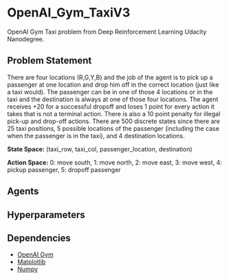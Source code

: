 # OpenAI_Gym_TaxiV3
OpenAI Gym Taxi problem from Deep Reinforcement Learning Udacity Nanodegree.

## Problem Statement

There are four locations (R,G,Y,B) and the job of the agent is to pick up a passenger at one location and drop him off in the correct location (just like a taxi would). The passenger can be in one of those 4 locations or in the taxi and the destination is always at one of those four locations. The agent receives +20 for a successful dropoff and loses 1 point for every action it takes that is not a terminal action. There is also a 10 point penalty for illegal pick-up and drop-off actions. There are 500 discrete states since there are 25 taxi positions, 5 possible locations of the passenger (including the case when the passenger is in the taxi), and 4 destination locations.

**State Space:** (taxi_row, taxi_col, passenger_location, destination)

**Action Space:** 
    0: move south,
    1: move north,
    2: move east,
    3: move west,
    4: pickup passenger,
    5: dropoff passenger

## Agents

## Hyperparameters

## Dependencies
  * [OpenAI Gym](https://gym.openai.com/) 
  * [Matplotlib](https://matplotlib.org/)
  * [Numpy](https://numpy.org/)
  
